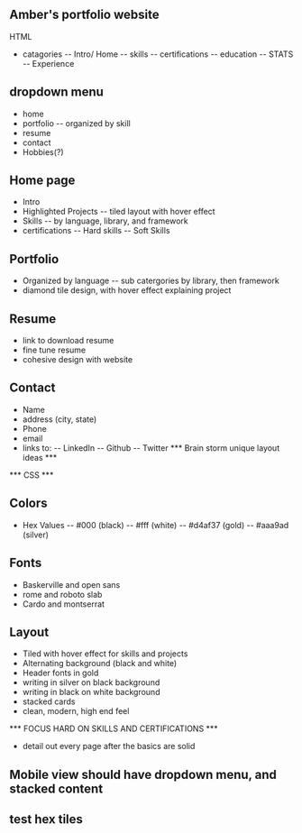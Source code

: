 ## Amber's portfolio website

HTML
- catagories
-- Intro/ Home
-- skills
-- certifications
-- education
-- STATS
-- Experience

## dropdown menu
- home
- portfolio
-- organized by skill
- resume
- contact
- Hobbies(?)

## Home page
- Intro
- Highlighted Projects
-- tiled layout with hover effect
- Skills
-- by language, library, and framework
- certifications
-- Hard skills
-- Soft Skills

## Portfolio
- Organized by language
-- sub catergories by library, then framework
- diamond tile design, with hover effect explaining project

## Resume
- link to download resume
- fine tune resume
- cohesive design with website

## Contact
- Name
- address (city, state)
- Phone 
- email
- links to:
-- LinkedIn
-- Github
-- Twitter
*** Brain storm unique layout ideas ***


*** CSS ***

## Colors
- Hex Values
-- #000 (black)
-- #fff (white)
-- #d4af37 (gold)
-- #aaa9ad (silver)

## Fonts
- Baskerville and open sans
- rome and roboto slab
- Cardo and montserrat

## Layout
- Tiled with hover effect for skills and projects
- Alternating background (black and white)
- Header fonts in gold
- writing in silver on black background
- writing in black on white background
- stacked cards
- clean, modern, high end feel

*** FOCUS HARD ON SKILLS AND CERTIFICATIONS ***
- detail out every page after the basics are solid

## Mobile view should have dropdown menu, and stacked content
## test hex tiles 
